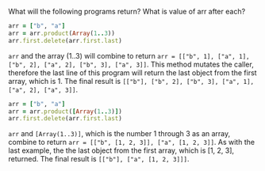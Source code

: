 What will the following programs return? What is value of arr after each?

```ruby
arr = ["b", "a"]
arr = arr.product(Array(1..3))
arr.first.delete(arr.first.last)
```

```arr``` and the array (1..3) will combine to return ```arr = [["b", 1], ["a", 1], ["b", 2], ["a", 2], ["b", 3], ["a", 3]]```. This method mutates the caller, therefore the last line of this program will return the last object from the first array, which is 1. The final result is ```[["b"], ["b", 2], ["b", 3], ["a", 1], ["a", 2], ["a", 3]]```.

```ruby
arr = ["b", "a"]
arr = arr.product([Array(1..3)])
arr.first.delete(arr.first.last)
```

```arr``` and ```[Array(1..3)]```, which is the number 1 through 3 as an array, combine to return ```arr = [["b", [1, 2, 3]], ["a", [1, 2, 3]]```. As with the last example, the the last object from the first array, which is [1, 2, 3], returned. The final result is ```[["b"], ["a", [1, 2, 3]]]```.